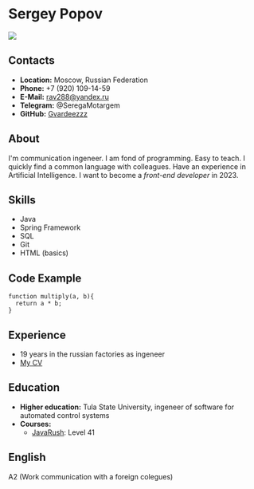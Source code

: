 # Sergey Popov #

![](file:\\\D:\JS\rs_school\Photo.jpg)

## Contacts ##

* **Location:** Moscow, Russian Federation
* **Phone:** +7 (920) 109-14-59
* **E-Mail:** rav288@yandex.ru
* **Telegram:** @SeregaMotargem
* **GitHub:** [Gvardeezzz](https://github.com/Gvardeezzz)

##  About ##

I'm communication ingeneer. I am fond of programming. Easy to teach. I quickly find a common language with colleagues. Have an experience in Artificial Intelligence.
I want to become a *front-end developer* in 2023.

## Skills ##

* Java
* Spring Framework
* SQL
* Git
* HTML (basics)

## Code Example ##

```
function multiply(a, b){
  return a * b;
}
```

## Experience ##

* 19 years in the russian factories as ingeneer
* [My CV](https://github.com/Gvardeezzz/rsschool-cv/blob/gh-pages/cv.md)

## Education ##

* **Higher education:** Tula State University, ingeneer of software for automated control systems 
* **Courses:**
    + [JavaRush](https://javarush.com): Level 41

## English ##

A2 (Work communication with a foreign colegues)





